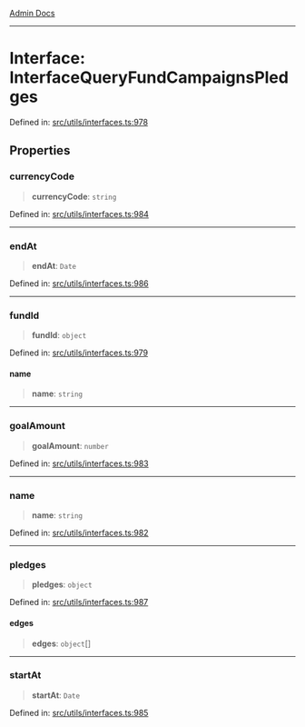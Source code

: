[Admin Docs](/)

***

# Interface: InterfaceQueryFundCampaignsPledges

Defined in: [src/utils/interfaces.ts:978](https://github.com/PalisadoesFoundation/talawa-admin/blob/main/src/utils/interfaces.ts#L978)

## Properties

### currencyCode

> **currencyCode**: `string`

Defined in: [src/utils/interfaces.ts:984](https://github.com/PalisadoesFoundation/talawa-admin/blob/main/src/utils/interfaces.ts#L984)

***

### endAt

> **endAt**: `Date`

Defined in: [src/utils/interfaces.ts:986](https://github.com/PalisadoesFoundation/talawa-admin/blob/main/src/utils/interfaces.ts#L986)

***

### fundId

> **fundId**: `object`

Defined in: [src/utils/interfaces.ts:979](https://github.com/PalisadoesFoundation/talawa-admin/blob/main/src/utils/interfaces.ts#L979)

#### name

> **name**: `string`

***

### goalAmount

> **goalAmount**: `number`

Defined in: [src/utils/interfaces.ts:983](https://github.com/PalisadoesFoundation/talawa-admin/blob/main/src/utils/interfaces.ts#L983)

***

### name

> **name**: `string`

Defined in: [src/utils/interfaces.ts:982](https://github.com/PalisadoesFoundation/talawa-admin/blob/main/src/utils/interfaces.ts#L982)

***

### pledges

> **pledges**: `object`

Defined in: [src/utils/interfaces.ts:987](https://github.com/PalisadoesFoundation/talawa-admin/blob/main/src/utils/interfaces.ts#L987)

#### edges

> **edges**: `object`[]

***

### startAt

> **startAt**: `Date`

Defined in: [src/utils/interfaces.ts:985](https://github.com/PalisadoesFoundation/talawa-admin/blob/main/src/utils/interfaces.ts#L985)
